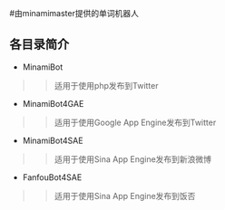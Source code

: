 #由minamimaster提供的单词机器人

## 各目录简介 ##

  * MinamiBot
> > 适用于使用php发布到Twitter
  * MinamiBot4GAE
> > 适用于使用Google App Engine发布到Twitter
  * MinamiBot4SAE
> > 适用于使用Sina App Engine发布到新浪微博
  * FanfouBot4SAE
> > 适用于使用Sina App Engine发布到饭否
